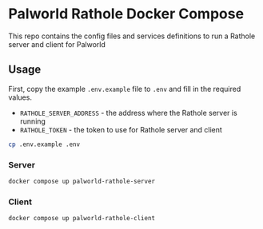# Palworld Rathole Docker Compose

This repo contains the config files and services definitions to run a Rathole server and client for Palworld

## Usage

First, copy the example `.env.example` file to `.env` and fill in the required values.
* `RATHOLE_SERVER_ADDRESS` - the address where the Rathole server is running
* `RATHOLE_TOKEN` - the token to use for Rathole server and client
```bash
cp .env.example .env
```

### Server

```bash
docker compose up palworld-rathole-server
```

### Client

```bash
docker compose up palworld-rathole-client
```
